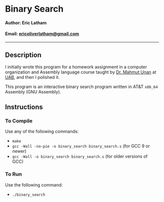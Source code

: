 # **Binary Search**

#### Author: Eric Latham

#### Email: ericoliverlatham@gmail.com

---

## **Description**

I initially wrote this program for a homework assignment in a computer organization and Assembly language course taught by [Dr. Mahmut Unan](https://www.uab.edu/cas/computerscience/people/faculty-directory/mahmut-unan) at [UAB](https://www.uab.edu/), and then I polished it.

This program is an interactive binary search program written in AT&T `x86_64` Assembly (GNU Assembly).

## **Instructions**

### **To Compile**

Use any of the following commands:

- `make`
- `gcc -Wall -no-pie -o binary_search binary_search.s` (for GCC 9 or newer)
- `gcc -Wall -o binary_search binary_search.s` (for older versions of GCC)

### **To Run**

Use the following command:

- `./binary_search`
